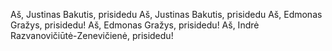 Aš, Justinas Bakutis, prisidedu
Aš, Justinas Bakutis, prisidedu
Aš, Edmonas Gražys, prisidedu!
Aš, Edmonas Gražys, prisidedu!
Aš, Indrė Razvanovičiūtė-Zenevičienė, prisidedu!
